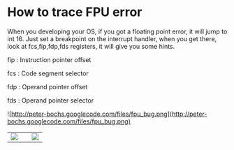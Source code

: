# How to trace FPU error #

When you developing your OS, if you got a floating point error, it will jump to int 16. Just set a breakpoint on the interrupt handler, when you get there, look at fcs,fip,fdp,fds registers, it will give you some hints.


fip  : Instruction pointer offset

fcs  : Code segment selector

fdp  : Operand pointer offset

fds  : Operand pointer selector


![http://peter-bochs.googlecode.com/files/fpu_bug.png](http://peter-bochs.googlecode.com/files/fpu_bug.png)

<table border='0'><tr><td>
<a href='http://www.kingofcoders.com'><img src='http://www.kingofcoders.com/images/KOC_logo2.jpg' /></a>
</td>
<td>
</td>
<td>
<a href='http://www.rmit.edu.au/compsci'><img src='http://peter-bochs.googlecode.com/files/rmit.gif' /></a>
</td>
</tr>
</table>